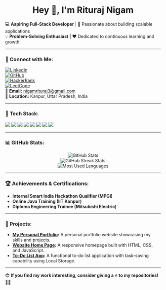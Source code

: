 <h1 align="center">Hey 👋, I'm Rituraj Nigam</h1>

💻 **Aspiring Full-Stack Developer** | 🚀 Passionate about building scalable applications  
💡 **Problem-Solving Enthusiast** | ❤️ Dedicated to continuous learning and growth  

---

### 🔗 **Connect with Me:**
[![LinkedIn](https://img.shields.io/badge/LinkedIn-%230077B5.svg?style=flat&logo=linkedin&logoColor=white)](https://www.linkedin.com/in/riturajnigam/)  
[![GitHub](https://img.shields.io/badge/GitHub-%23121011.svg?style=flat&logo=github&logoColor=white)](https://github.com/riturajnigam)  
[![HackerRank](https://img.shields.io/badge/HackerRank-%232EC866.svg?style=flat&logo=hackerrank&logoColor=white)](https://www.hackerrank.com/rituraj15072)  
[![LeetCode](https://img.shields.io/badge/LeetCode-%23FFA116.svg?style=flat&logo=leetcode&logoColor=white)](https://leetcode.com/u/Rituraj_Nigam_4212/)  
📧 **Email:** [nigamrituraj3@gmail.com](mailto:nigamrituraj3@gmail.com)  
📍 **Location:** Kanpur, Uttar Pradesh, India  

---

### 🚀 **Tech Stack:**
<p align="left">
  <img src="https://img.shields.io/badge/C-%2300599C.svg?style=flat&logo=c&logoColor=white" />
  <img src="https://img.shields.io/badge/C++-%2300599C.svg?style=flat&logo=c%2B%2B&logoColor=white" />
  <img src="https://img.shields.io/badge/Python-%233776AB.svg?style=flat&logo=python&logoColor=white" />
  <img src="https://img.shields.io/badge/JavaScript-%23F7DF1E.svg?style=flat&logo=javascript&logoColor=black" />
  <img src="https://img.shields.io/badge/HTML5-%23E34F26.svg?style=flat&logo=html5&logoColor=white" />
  <img src="https://img.shields.io/badge/CSS3-%231572B6.svg?style=flat&logo=css3&logoColor=white" />
  <img src="https://img.shields.io/badge/SQL-%234479A1.svg?style=flat&logo=postgresql&logoColor=white" />
  <img src="https://img.shields.io/badge/MySQL-%234479A1.svg?style=flat&logo=mysql&logoColor=white" />
</p>

---

### 📊 **GitHub Stats:**
<p align="center">
  <!-- GitHub Stats -->
  <img src="https://github-readme-stats.vercel.app/api?username=riturajnigam&show_icons=true&theme=dark&cache_seconds=0" alt="GitHub Stats" />

  <br />

  <!-- GitHub Streak Stats -->
  <img src="https://github-readme-streak-stats.herokuapp.com/?user=riturajnigam&theme=dark&cache_seconds=0" alt="GitHub Streak Stats" />

  <br />

  <!-- Top Languages -->
  <img src="https://github-readme-stats.vercel.app/api/top-langs/?username=riturajnigam&layout=compact&theme=dark&cache_seconds=0" alt="Most Used Languages" />
</p>



---

### 🏆 **Achievements & Certifications:**
- **Internal Smart India Hackathon Qualifier (MPGI)**
- **Online Java Training (IIT Kanpur)**
- **Diploma Engineering Trainee (Mitsubishi Electric)**

---

### 🌟 **Projects:**
- **[My Personal Portfolio](https://riturajnigam.github.io/My-Personal-Portfolio/):** A personal portfolio website showcasing my skills and projects.
- **[Website Home Page](https://riturajnigam.github.io/lHome-page/):** A responsive homepage built with HTML, CSS, and JavaScript.
- **[To-Do List App](https://riturajnigam.github.io/TO_DO-_List/):** A functional to-do list application with task-saving capability using Local Storage.

---

😎 **If you find my work interesting, consider giving a ⭐ to my repositories!** 🚀🔥
